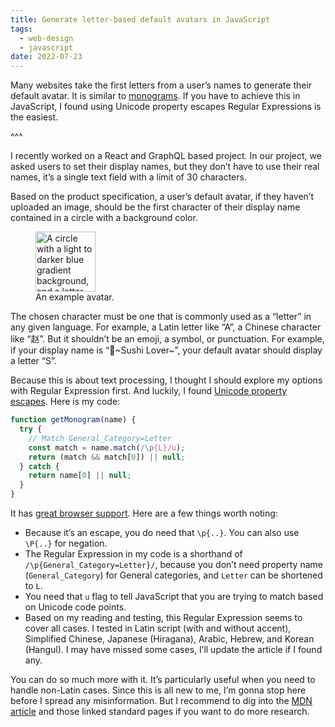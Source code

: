 ```yaml
---
title: Generate letter-based default avatars in JavaScript
tags:
  - web-design
  - javascript
date: 2022-07-23
---
```


Many websites take the first letters from a user’s names to generate their default avatar. It is similar to [monograms](https://en.wikipedia.org/wiki/Monogram). If you have to achieve this in JavaScript, I found using Unicode property escapes Regular Expressions is the easiest.

^^^

I recently worked on a React and GraphQL based project. In our project, we asked users to set their display names, but they don’t have to use their real names, it’s a single text field with a limit of 30 characters.

Based on the product specification, a user’s default avatar, if they haven’t uploaded an image, should be the first character of their display name contained in a circle with a background color.

<figure>
  <img src="{{'avatar-example.png'|url|imgUrl(page)}}" alt="A circle with a light to darker blue gradient background, and a letter “A” in the center." width="96" height="96">
  <figcaption>An example avatar.</figcaption>
</figure>

The chosen character must be one that is commonly used as a “letter” in any given language. For example, a Latin letter like “A”, a Chinese character like “<span lang=“zh-Hans”>赵</span>”. But it shouldn’t be an emoji, a symbol, or punctuation. For example, if your display name is “🍣~Sushi Lover~”, your default avatar should display a letter “S”.

Because this is about text processing, I thought I should explore my options with Regular Expression first. And luckily, I found [Unicode property escapes](https://developer.mozilla.org/en-US/docs/Web/JavaScript/Guide/Regular_Expressions/Unicode_Property_Escapes). Here is my code:

```js
function getMonogram(name) {
  try {
    // Match General_Category=Letter
    const match = name.match(/\p{L}/u);
    return (match && match[0]) || null;
  } catch {
    return name[0] || null;
  }
}
```

It has [great browser support](https://caniuse.com/mdn-javascript_builtins_regexp_property_escapes). Here are a few things worth noting:

* Because it’s an escape, you do need that `\p{..}`. You can also use `\P{..}` for negation.
* The Regular Expression in my code is a shorthand of `/\p{General_Category=Letter}/`, because you don’t need property name (`General_Category`) for General categories, and `Letter` can be shortened to `L`.
* You need that `u` flag to tell JavaScript that you are trying to match based on Unicode code points.
* Based on my reading and testing, this Regular Expression seems to cover all cases. I tested in Latin script (with and without accent), Simplified Chinese, Japanese (Hiragana), Arabic, Hebrew, and Korean (Hangul). I may have missed some cases, I’ll update the article if I found any.

You can do so much more with it. It’s particularly useful when you need to handle non-Latin cases. Since this is all new to me, I’m gonna stop here before I spread any misinformation. But I recommend to dig into the [MDN article](https://developer.mozilla.org/en-US/docs/Web/JavaScript/Guide/Regular_Expressions/Unicode_Property_Escapes) and those linked standard pages if you want to do more research.
